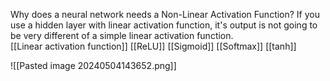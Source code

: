 Why does a neural network needs a Non-Linear Activation Function?
If you use a hidden layer with linear activation function, it's output is not going to be very different of a simple linear activation function.                                                                                                                      
[[Linear activation function]]
[[ReLU]]
[[Sigmoid]]
[[Softmax]]
[[tanh]]

![[Pasted image 20240504143652.png]]
